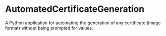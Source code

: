 # AutomatedCertificateGeneration
A Python application for automating the generation of any certificate (image format) without being prompted for values.
